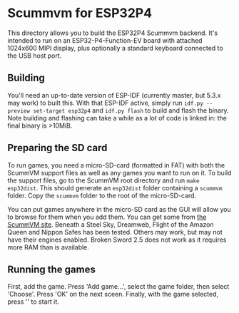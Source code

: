 
Scummvm for ESP32P4
===================

This directory allows you to build the ESP32P4 Scummvm backend. It's intended to run
on an ESP32-P4-Function-EV board with attached 1024x600 MIPI display, plus optionally
a standard keyboard connected to the USB host port.

Building
--------

You'll need an up-to-date version of ESP-IDF (currently master, but 5.3.x may work) to 
built this. With that ESP-IDF active, simply run ``idf.py --preview set-target esp32p4``
and ``idf.py flash`` to build and flash the binary. Note building and flashing can
take a while as a lot of code is linked in: the final binary is >10MiB.

Preparing the SD card
---------------------

To run games, you need a micro-SD-card (formatted in FAT) with both the ScummVM support
files as well as any games you want to run on it. To build the support files, go to the 
ScummVM root directory and run ``make esp32dist``. This should generate an ``esp32dist``
folder containing a ``scummvm`` folder. Copy the ``scummvm`` folder to the root of the
micro-SD-card.

You can put games anywhere in the micro-SD card as the GUI will allow you to browse for
them when you add them. You can get some from [the ScummVM site](https://www.scummvm.org/games/).
Beneath a Steel Sky, Dreamweb, Flight of the Amazon Queen and Nippon Safes has been
tested. Others may work, but may not have their engines enabled. Broken Sword 2.5 does
not work as it requires more RAM than is available.

Running the games
-----------------

First, add the game. Press 'Add game...', select the game folder, then select 'Choose'. Press 'OK'
on the next sceen. Finally, with the game selected, press '' to start it.


